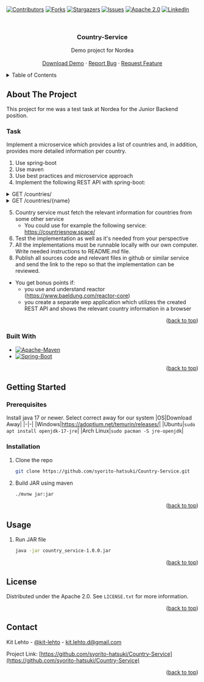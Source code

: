 <a name="readme-top"></a>

[![Contributors][contributors-shield]][contributors-url]
[![Forks][forks-shield]][forks-url]
[![Stargazers][stars-shield]][stars-url]
[![Issues][issues-shield]][issues-url]
[![Apache 2.0][license-shield]][license-url]
[![LinkedIn][linkedin-shield]][linkedin-url]

<br />
<div align="center">
  <h3 align="center">Country-Service</h3>

  <p align="center">
    Demo project for Nordea
    <br />
    <br />
    <a href="https://github.com/syorito-hatsuki/Country-Service/blob/master/country_service-1.0.0.jar?raw=true">Download Demo</a>
    ·
    <a href="https://github.com/syorito-hatsuki/Country-Service/issues">Report Bug</a>
    ·
    <a href="https://github.com/syorito-hatsuki/Country-Service/issues">Request Feature</a>
  </p>
</div>

<details>
  <summary>Table of Contents</summary>
  <ol>
    <li>
      <a href="#about-the-project">About The Project</a>
      <ul>
	<li><a href="#task">Task</a></li>
        <li><a href="#built-with">Built With</a></li>
      </ul>
    </li>
    <li>
      <a href="#getting-started">Getting Started</a>
      <ul>
        <li><a href="#prerequisites">Prerequisites</a></li>
        <li><a href="#installation">Installation</a></li>
      </ul>
    </li>
    <li><a href="#usage">Usage</a></li>
    <li><a href="#license">License</a></li>
    <li><a href="#contact">Contact</a></li>
  </ol>
</details>

## About The Project

This project for me was a test task at Nordea for the Junior Backend position.

### Task
Implement a microservice which provides a list of countries and, in addition, provides more detailed information per country.

1. Use spring-boot
2. Use maven
3. Use best practices and microservice approach
4. Implement the following REST API with spring-boot:

<details>
  <summary>GET /countries/</summary>

```json
{
  "countries": [
		{
			"name": "Finland",
			"country_code": "FI"
		}
	]
}
```
</details>

<details>
  <summary>GET /countries/{name}</summary>
	
```json
{
	"name": "Finland",
	"country_code": "FI",
	"capital": "Helsinki",
	"population": 5491817,
	"flag_file_url": "<url to the flag file>"
}
```
</details>

5. Country service must fetch the relevant information for countries from some other service
	- You could use for example the following service: https://countriesnow.space/
6. Test the implementation as well as it's needed from your perspective
7. All the implementations must be runnable locally with our own computer. Write needed instructions to README.md file.
8. Publish all sources code and relevant files in github or similar service and send the link to the repo so that the implementation can be reviewed.

- You get bonus points if:
	- you use and understand reactor (https://www.baeldung.com/reactor-core)
	- you create a separate wep application which utilizes the created REST API and shows the relevant country information in a browser
	
<p align="right">(<a href="#readme-top">back to top</a>)</p>

### Built With
- [![Apache-Maven][Apache-Maven]][Apache-Maven-url] 
- [![Spring-Boot][Spring-Boot]][Spring-Boot-url]

<p align="right">(<a href="#readme-top">back to top</a>)</p>

## Getting Started

### Prerequisites

Install java 17 or newer. Select correct away for our system
|OS|Download Away|
|-|-|
|Windows|https://adoptium.net/temurin/releases/|
|Ubuntu|`sudo apt install openjdk-17-jre`|
|Arch Linux|`sudo pacman -S jre-openjdk`|

### Installation
1. Clone the repo
   ```sh
   git clone https://github.com/syorito-hatsuki/Country-Service.git
   ```
2. Build JAR using maven
   ```sh
   ./mvnw jar:jar
   ```

<p align="right">(<a href="#readme-top">back to top</a>)</p>

## Usage

1. Run JAR file
   ```sh
   java -jar country_service-1.0.0.jar
   ```
<p align="right">(<a href="#readme-top">back to top</a>)</p>

## License

Distributed under the Apache 2.0. See `LICENSE.txt` for more information.

<p align="right">(<a href="#readme-top">back to top</a>)</p>

## Contact

Kit Lehto - [@kit-lehto][linkedin-url] - kit.lehto.d@gmail.com

Project Link: [https://github.com/syorito-hatsuki/Country-Service](https://github.com/syorito-hatsuki/Country-Service)

<p align="right">(<a href="#readme-top">back to top</a>)</p>

[contributors-shield]: https://img.shields.io/github/contributors/syorito-hatsuki/Country-Service.svg?style=for-the-badge
[contributors-url]: https://github.com/syorito-hatsuki/Country-Service/graphs/contributors
[forks-shield]: https://img.shields.io/github/forks/syorito-hatsuki/Country-Service.svg?style=for-the-badge
[forks-url]: https://github.com/syorito-hatsuki/Country-Service/network/members
[stars-shield]: https://img.shields.io/github/stars/syorito-hatsuki/Country-Service.svg?style=for-the-badge
[stars-url]: https://github.com/syorito-hatsuki/Country-Service/stargazers
[issues-shield]: https://img.shields.io/github/issues/syorito-hatsuki/Country-Service.svg?style=for-the-badge
[issues-url]: https://github.com/syorito-hatsuki/Country-Service/issues
[license-shield]: https://img.shields.io/github/license/syorito-hatsuki/Country-Service.svg?style=for-the-badge
[license-url]: https://github.com/syorito-hatsuki/Country-Service/blob/master/LICENSE.txt
[linkedin-shield]: https://img.shields.io/badge/-LinkedIn-black.svg?style=for-the-badge&logo=linkedin&colorB=555
[linkedin-url]: https://www.linkedin.com/in/kit-lehto/
[Apache-Maven]: https://img.shields.io/badge/apache%20maven-C71A36?style=for-the-badge&logo=apachemaven&logoColor=white
[Apache-Maven-url]: https://maven.apache.org/
[Spring-Boot]: https://img.shields.io/badge/spring%20boot-6DB33F?style=for-the-badge&logo=springboot&logoColor=white
[Spring-Boot-url]: https://spring.io/
